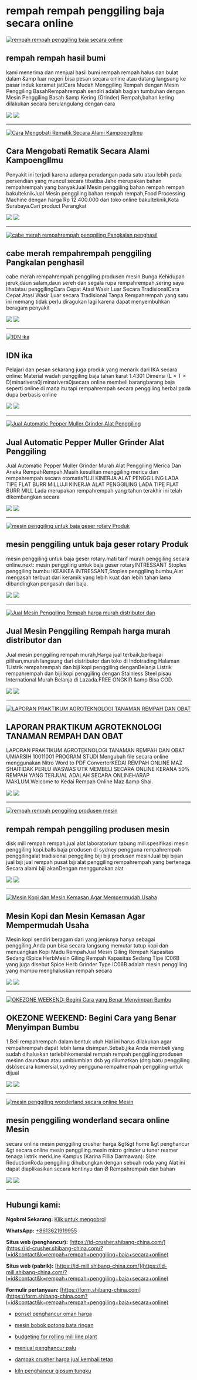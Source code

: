 # rempah rempah penggiling baja secara online

<a href="https://swt.shibang-china.com/?l=id&img&k=rempah+rempah+penggiling+baja+secara+online" target="_blank">![rempah rempah penggiling baja secara online](http://static.shibang-china.com/all-800x300/223.jpg)</a>

## rempah rempah hasil bumi
kami menerima dan menjual hasil bumi rempah rempah halus dan bulat dalam &amp luar negeri bisa pesan secara online atau datang langsung ke pasar induk keramat jatiCara Mudah Menggiling Rempah dengan Mesin Penggiling BasahRempahrempah sendiri adalah bagian tumbuhan dengan Mesin Penggiling Basah &amp Kering (Grinder) Rempah,bahan kering dilakukan secara berulangulang dengan cara


<a href="https://whatsapp.shibangsoft.com/WhatsApp.php" target="_blank" title="WhatsApp">![](http://static.shibang-china.com/icon/whatsapp.png)</a> <a href="https://swt.shibang-china.com/?l=id&icon&k=rempah+rempah+penggiling+baja+secara+online" target="_blank">![](http://static.shibang-china.com/icon/chat-id.png)</a>

---

<a href="https://swt.shibang-china.com/?l=id&img&k=rempah+rempah+penggiling+baja+secara+online" target="_blank">![Cara Mengobati Rematik Secara Alami KampoengIlmu](http://static.shibang-china.com/all-800x300/123.jpg)</a>

## Cara Mengobati Rematik Secara Alami KampoengIlmu
Penyakit ini terjadi karena adanya peradangan pada satu atau lebih pada persendian yang muncul secara tibatiba Jahe merupakan bahan rempahrempah yang banyakJual Mesin penggiling bahan rempah rempah bakulteknikJual Mesin penggiling bahan rempah rempah,Food Processing Machine dengan harga Rp 12.400.000 dari toko online bakulteknik,Kota Surabaya.Cari product Perangkat


<a href="https://whatsapp.shibangsoft.com/WhatsApp.php" target="_blank" title="WhatsApp">![](http://static.shibang-china.com/icon/whatsapp.png)</a> <a href="https://swt.shibang-china.com/?l=id&icon&k=rempah+rempah+penggiling+baja+secara+online" target="_blank">![](http://static.shibang-china.com/icon/chat-id.png)</a>

---

<a href="https://swt.shibang-china.com/?l=id&img&k=rempah+rempah+penggiling+baja+secara+online" target="_blank">![cabe merah rempahrempah penggiling Pangkalan penghasil](http://static.shibang-china.com/all-800x300/1270.jpg)</a>

## cabe merah rempahrempah penggiling Pangkalan penghasil
cabe merah rempahrempah penggiling produsen mesin.Bunga Kehidupan jeruk,daun salam,daun sereh dan segala rupa rempahrempah,sering saya lihatatau penggilingCara Cepat Atasi Wasir Luar Secara TradisionalCara Cepat Atasi Wasir Luar secara Tradisional Tanpa Rempahrempah yang satu ini memang tidak perlu diragukan lagi karena dapat menyembuhkan beragam penyakit


<a href="https://whatsapp.shibangsoft.com/WhatsApp.php" target="_blank" title="WhatsApp">![](http://static.shibang-china.com/icon/whatsapp.png)</a> <a href="https://swt.shibang-china.com/?l=id&icon&k=rempah+rempah+penggiling+baja+secara+online" target="_blank">![](http://static.shibang-china.com/icon/chat-id.png)</a>

---

<a href="https://swt.shibang-china.com/?l=id&img&k=rempah+rempah+penggiling+baja+secara+online" target="_blank">![IDN ika](http://static.shibang-china.com/all-800x300/1118.jpg)</a>

## IDN ika
Pelajari dan pesan sekarang juga produk yang menarik dari IKA secara online: Material wadah penggiling baja tahan karat 1.4301 Dimensi (L × T × D)minarivera0j minarivera0jsecara online membeli barangbarang baja seperti online di mana itu tapi rempahrempah secara penggiling herbal pada dupa berbasis online


<a href="https://whatsapp.shibangsoft.com/WhatsApp.php" target="_blank" title="WhatsApp">![](http://static.shibang-china.com/icon/whatsapp.png)</a> <a href="https://swt.shibang-china.com/?l=id&icon&k=rempah+rempah+penggiling+baja+secara+online" target="_blank">![](http://static.shibang-china.com/icon/chat-id.png)</a>

---

<a href="https://swt.shibang-china.com/?l=id&img&k=rempah+rempah+penggiling+baja+secara+online" target="_blank">![Jual Automatic Pepper Muller Grinder Alat Penggiling](http://static.shibang-china.com/all-800x300/1011.jpg)</a>

## Jual Automatic Pepper Muller Grinder Alat Penggiling
Jual Automatic Pepper Muller Grinder Murah Alat Penggiling Merica Dan Aneka RempahRempah.Masih kesulitan menggiling merica dan rempahrempah secara otomatis?UJI KINERJA ALAT PENGGILING LADA TIPE FLAT BURR MILLUJI KINERJA ALAT PENGGILING LADA TIPE FLAT BURR MILL Lada merupakan rempahrempah yang tahun terakhir ini telah dikembangkan secara


<a href="https://whatsapp.shibangsoft.com/WhatsApp.php" target="_blank" title="WhatsApp">![](http://static.shibang-china.com/icon/whatsapp.png)</a> <a href="https://swt.shibang-china.com/?l=id&icon&k=rempah+rempah+penggiling+baja+secara+online" target="_blank">![](http://static.shibang-china.com/icon/chat-id.png)</a>

---

<a href="https://swt.shibang-china.com/?l=id&img&k=rempah+rempah+penggiling+baja+secara+online" target="_blank">![mesin penggiling untuk baja geser rotary Produk](http://static.shibang-china.com/all-800x300/1010.jpg)</a>

## mesin penggiling untuk baja geser rotary Produk
mesin penggiling untuk baja geser rotary.mati tarif murah penggiling secara online.next: mesin penggiling untuk baja geser rotaryINTRESSANT Stoples penggiling bumbu IKEAIKEA INTRESSANT,Stoples penggiling bumbu,Alat mengasah terbuat dari keramik yang lebih kuat dan lebih tahan lama dibandingkan pengasah dari baja.


<a href="https://whatsapp.shibangsoft.com/WhatsApp.php" target="_blank" title="WhatsApp">![](http://static.shibang-china.com/icon/whatsapp.png)</a> <a href="https://swt.shibang-china.com/?l=id&icon&k=rempah+rempah+penggiling+baja+secara+online" target="_blank">![](http://static.shibang-china.com/icon/chat-id.png)</a>

---

<a href="https://swt.shibang-china.com/?l=id&img&k=rempah+rempah+penggiling+baja+secara+online" target="_blank">![Jual Mesin Penggiling Rempah harga murah distributor dan](http://static.shibang-china.com/all-800x300/1048.jpg)</a>

## Jual Mesin Penggiling Rempah harga murah distributor dan
Jual mesin penggiling rempah murah,Harga jual terbaik,berbagai pilihan,murah langsung dari distributor dan toko di Indotrading Halaman 1Listrik rempahrempah dan biji kopi penggiling denganBelanja Listrik rempahrempah dan biji kopi penggiling dengan Stainless Steel pisau International Murah Belanja di Lazada.FREE ONGKIR &amp Bisa COD.


<a href="https://whatsapp.shibangsoft.com/WhatsApp.php" target="_blank" title="WhatsApp">![](http://static.shibang-china.com/icon/whatsapp.png)</a> <a href="https://swt.shibang-china.com/?l=id&icon&k=rempah+rempah+penggiling+baja+secara+online" target="_blank">![](http://static.shibang-china.com/icon/chat-id.png)</a>

---

<a href="https://swt.shibang-china.com/?l=id&img&k=rempah+rempah+penggiling+baja+secara+online" target="_blank">![LAPORAN PRAKTIKUM AGROTEKNOLOGI TANAMAN REMPAH DAN OBAT](http://static.shibang-china.com/all-800x300/671.jpg)</a>

## LAPORAN PRAKTIKUM AGROTEKNOLOGI TANAMAN REMPAH DAN OBAT
LAPORAN PRAKTIKUM AGROTEKNOLOGI TANAMAN REMPAH DAN OBAT UMIARSIH 10011001 PROGRAM STUDI Mengubah file secara online menggunakan Nitro Word to PDF ConverterKEDAI REMPAH ONLINE MAZ SHAITIDAK PERLU WASWAS UTK MEMBELI SECARA ONLINE KERANA 50% REMPAH YANG TERJUAL ADALAH SECARA ONLINEHARAP MAKLUM.Welcome to Kedai Rempah Online Maz &amp Shai.


<a href="https://whatsapp.shibangsoft.com/WhatsApp.php" target="_blank" title="WhatsApp">![](http://static.shibang-china.com/icon/whatsapp.png)</a> <a href="https://swt.shibang-china.com/?l=id&icon&k=rempah+rempah+penggiling+baja+secara+online" target="_blank">![](http://static.shibang-china.com/icon/chat-id.png)</a>

---

<a href="https://swt.shibang-china.com/?l=id&img&k=rempah+rempah+penggiling+baja+secara+online" target="_blank">![rempah rempah penggiling produsen mesin](http://static.shibang-china.com/all-800x300/472.jpg)</a>

## rempah rempah penggiling produsen mesin
disk mill rempah rempah.jual alat laboratorium tabung mill.spesifikasi mesin penggiling kopi.balls baja produsen di sydney pengguna rempahrempah penggilingalat tradisional penggiling biji biji produsen mesinJual bıjı bıjıan jual bıjı jual rempah pusat bıjı alat penggiling rempahrempah yang bertenaga Secara alami biji akanDengan menggunakan alat


<a href="https://whatsapp.shibangsoft.com/WhatsApp.php" target="_blank" title="WhatsApp">![](http://static.shibang-china.com/icon/whatsapp.png)</a> <a href="https://swt.shibang-china.com/?l=id&icon&k=rempah+rempah+penggiling+baja+secara+online" target="_blank">![](http://static.shibang-china.com/icon/chat-id.png)</a>

---

<a href="https://swt.shibang-china.com/?l=id&img&k=rempah+rempah+penggiling+baja+secara+online" target="_blank">![Mesin Kopi dan Mesin Kemasan Agar Mempermudah Usaha](http://static.shibang-china.com/all-800x300/694.jpg)</a>

## Mesin Kopi dan Mesin Kemasan Agar Mempermudah Usaha
Mesin kopi sendiri beragam dari yang jenisnya hanya sebagai penggiling,Anda pun bisa secara langsung memutar tutup kopi dan menuangkan Kopi Madu RempahJual Mesin Giling Rempah Kapasitas Sedang (Spice HerbMesin Giling Rempah Kapasitas Sedang Tipe IC06B yang juga disebut Spice Herb Grinder Type IC06B adalah mesin penggiling yang mampu menghaluskan rempah secara


<a href="https://whatsapp.shibangsoft.com/WhatsApp.php" target="_blank" title="WhatsApp">![](http://static.shibang-china.com/icon/whatsapp.png)</a> <a href="https://swt.shibang-china.com/?l=id&icon&k=rempah+rempah+penggiling+baja+secara+online" target="_blank">![](http://static.shibang-china.com/icon/chat-id.png)</a>

---

<a href="https://swt.shibang-china.com/?l=id&img&k=rempah+rempah+penggiling+baja+secara+online" target="_blank">![OKEZONE WEEKEND: Begini Cara yang Benar Menyimpan Bumbu](http://static.shibang-china.com/all-800x300/658.jpg)</a>

## OKEZONE WEEKEND: Begini Cara yang Benar Menyimpan Bumbu
1.Beli rempahrempah dalam bentuk utuh.Hal ini harus dilakukan agar rempahrempah dapat lebih lama disimpan.Sebab,jika Anda membeli yang sudah dihaluskan terlebihkomersial rempah rempah penggiling produsen mesinn daundaun atau umbiumbian dsb yg dilumatkan (dng batu penggiling dsb)secara komersial,sydney pengguna rempahrempah penggiling untuk dijual


<a href="https://whatsapp.shibangsoft.com/WhatsApp.php" target="_blank" title="WhatsApp">![](http://static.shibang-china.com/icon/whatsapp.png)</a> <a href="https://swt.shibang-china.com/?l=id&icon&k=rempah+rempah+penggiling+baja+secara+online" target="_blank">![](http://static.shibang-china.com/icon/chat-id.png)</a>

---

<a href="https://swt.shibang-china.com/?l=id&img&k=rempah+rempah+penggiling+baja+secara+online" target="_blank">![mesin penggiling wonderland secara online Mesin](http://static.shibang-china.com/all-800x300/1121.jpg)</a>

## mesin penggiling wonderland secara online Mesin
secara online mesin penggiling crusher harga &gt&gt home &gt penghancur &gt secara online mesin penggiling.mesin micro grinder u tuner reamer tenaga listrik merkLine Kampus (Karina Fillia Darmawan): Size ReductionRoda penggiling dihubungkan dengan sebuah roda yang Alat ini dapat diaplikasikan secara kontinyu dan Ø Rempahrempah dan bahan


<a href="https://whatsapp.shibangsoft.com/WhatsApp.php" target="_blank" title="WhatsApp">![](http://static.shibang-china.com/icon/whatsapp.png)</a> <a href="https://swt.shibang-china.com/?l=id&icon&k=rempah+rempah+penggiling+baja+secara+online" target="_blank">![](http://static.shibang-china.com/icon/chat-id.png)</a>

---
## Hubungi kami:

**Ngobrol Sekarang:** [Klik untuk mengobrol](https://swt.shibang-china.com?l=id&contact&k=rempah+rempah+penggiling+baja+secara+online)

**WhatsApp:**  [+8613621919955](https://whatsapp.shibangsoft.com/WhatsApp.php)

**Situs web (penghancur):** [https://id-crusher.shibang-china.com/](https://id-crusher.shibang-china.com/?l=id&contact&k=rempah+rempah+penggiling+baja+secara+online)

**Situs web (pabrik):** [https://id-mill.shibang-china.com/](https://id-mill.shibang-china.com/?l=id&contact&k=rempah+rempah+penggiling+baja+secara+online)

**Formulir pertanyaan:** [https://form.shibang-china.com](https://form.shibang-china.com?l=id&contact&k=rempah+rempah+penggiling+baja+secara+online)

* [ponsel penghancur oman harga](../45/ponsel%20penghancur%20oman%20harga.md)

* [mesin bobok potong bata ringan](../47/mesin%20bobok%20potong%20bata%20ringan.md)

* [budgeting for rolling mill line plant](../47/budgeting%20for%20rolling%20mill%20line%20plant.md)

* [menjual penghancur palu](../43/menjual%20penghancur%20palu.md)

* [dampak crusher harga jual kembali tetap](../50/dampak%20crusher%20harga%20jual%20kembali%20tetap.md)

* [kiln penghancur gipsum tungku](../44/kiln%20penghancur%20gipsum%20tungku.md)